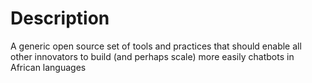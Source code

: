 # Description

A generic open source set of tools and practices that should enable all other innovators to build (and perhaps scale) more easily chatbots in African languages